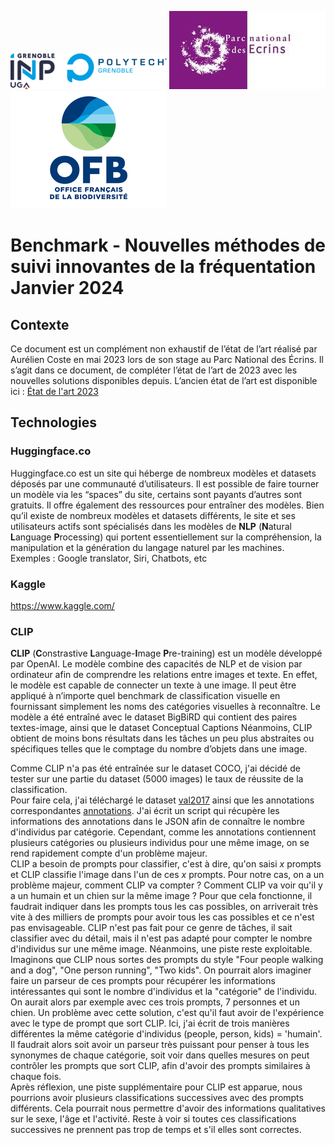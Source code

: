 ![Logo Polytech&INP](logo_Polytech&INP.png)
![Logo PNE](logo_PNE.jpg)
![Logo OFB](logo_OFB.jpg)  
# Benchmark - Nouvelles méthodes de suivi innovantes de la fréquentation <br> Janvier 2024

## Contexte
Ce document est un complément non exhaustif de l’état de l’art réalisé par Aurélien Coste en mai 2023 lors de son stage au Parc National des Écrins. Il s’agit dans ce document, de compléter l’état de l’art de 2023 avec les nouvelles solutions disponibles depuis. L’ancien état de l’art est disponible ici : [État de l'art 2023](https://github.com/Attendance-PNE-OFB/docs/blob/main/%C3%89tat%20de%20l'art%20-%20M%C3%A9thodes%20de%20suivi%20innovantes.pdf)

## Technologies
### Huggingface.co
Huggingface.co est un site qui héberge de nombreux modèles et datasets déposés par une communauté d’utilisateurs. 
Il est possible de faire tourner un modèle via les “spaces” du site, certains sont payants d’autres sont gratuits. 
Il offre également des ressources pour entraîner des modèles. Bien qu’il existe de nombreux modèles et datasets différents, 
le site et ses utilisateurs actifs sont spécialisés dans les modèles de **NLP** (**N**atural **L**anguage **P**rocessing) qui portent essentiellement sur la compréhension, 
la manipulation et la génération du langage naturel par les machines. Exemples : Google translator, Siri, Chatbots, etc

### Kaggle
https://www.kaggle.com/

### CLIP
**CLIP** (**C**onstrastive **L**anguage-**I**mage **P**re-training) est un modèle développé par OpenAI. 
Le modèle combine des capacités de NLP et de vision par ordinateur afin de comprendre les relations entre images et texte. En effet, le modèle est capable de connecter un texte à une image. 
Il peut être appliqué à n’importe quel benchmark de classification visuelle en fournissant simplement les noms des catégories visuelles à reconnaître. 
Le modèle a été entraîné avec le dataset BigBiRD qui contient des paires textes-image, ainsi que le dataset Conceptual Captions
Néanmoins, CLIP obtient de moins bons résultats dans les tâches un peu plus abstraites ou spécifiques telles que le comptage du nombre d’objets dans une image.  

Comme CLIP n'a pas été entraînée sur le dataset COCO, j'ai décidé de tester sur une partie du dataset (5000 images) le taux de réussite de la classification.  
Pour faire cela, j'ai téléchargé le dataset [val2017](http://images.cocodataset.org/zips/val2017.zip) ainsi que les annotations correspondantes [annotations](http://images.cocodataset.org/annotations/annotations_trainval2017.zip). J'ai écrit un script qui récupère les informations des annotations dans le JSON afin de connaître le nombre d'individus par catégorie. Cependant, comme les annotations contiennent plusieurs catégories ou plusieurs individus pour une même image, on se rend rapidement compte d'un problème majeur.  
CLIP a besoin de prompts pour classifier, c'est à dire, qu'on saisi *x* prompts et CLIP classifie l'image dans l'un de ces *x* prompts. Pour notre cas, on a un problème majeur, comment CLIP va compter ? Comment CLIP va voir qu'il y a un humain et un chien sur la même image ? Pour que cela fonctionne, il faudrait indiquer dans les prompts tous les cas possibles, on arriverait très vite à des milliers de prompts pour avoir tous les cas possibles et ce n'est pas envisageable. CLIP n'est pas fait pour ce genre de tâches, il sait classifier avec du détail, mais il n'est pas adapté pour compter le nombre d'individus sur une même image. 
Néanmoins, une piste reste exploitable. Imaginons que CLIP nous sortes des prompts du style "Four people walking and a dog", "One person running", "Two kids". On pourrait alors imaginer faire un parseur de ces prompts pour récupérer les informations intéressantes qui sont le nombre d'individus et la "catégorie" de l'individu. On aurait alors par exemple avec ces trois prompts, 7 personnes et un chien. Un problème avec cette solution, c'est qu'il faut avoir de l'expérience avec le type de prompt que sort CLIP. Ici, j'ai écrit de trois manières différentes la même catégorie d'individus (people, person, kids) = 'humain'. Il faudrait alors soit avoir un parseur très puissant pour penser à tous les synonymes de chaque catégorie, soit voir dans quelles mesures on peut contrôler les prompts que sort CLIP, afin d'avoir des prompts similaires à chaque fois.  
Après réflexion, une piste supplémentaire pour CLIP est apparue, nous pourrions avoir plusieurs classifications successives avec des prompts différents. Cela pourrait nous permettre d'avoir des informations qualitatives sur le sexe, l'âge et l'activité. Reste à voir si toutes ces classifications successives ne prennent pas trop de temps et s'il elles sont correctes.
